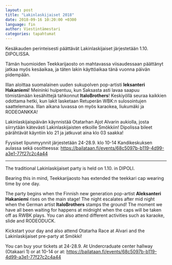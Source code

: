 ```yaml
---
layout: post
title: "Lakinlaskijaiset 2018"
date: 2018-09-16 10:20:00 +0300
language: fin
author: Viestintämestari
categories: tapahtumat
---
```

Kesäkauden perinteisesti päättävät Lakinlaskijaiset järjestetään 1.10. DIPOLISSA.

Tämän huomioiden Teekkarijaosto on mahtavassa viisaudessaan päättänyt jatkaa myös kesäaikaa, ja täten lakin käyttöaikaa tänä vuonna päivän pidempään.

Illan aloittaa suomalainen uuden sukupolven pop-artisti **leksanteri Hakaniemi**! Meininki huipentuu, kun Saksasta asti lavaa saapuu tömistämään kesähittejä tahkonnut **ItaloBrothers**! Keskiyöllä seuraa kaikkien odottama hetki, kun lakit lasketaan Retuperän WBK:n sulosointujen saattelemana. Illan aikana luvassa on myös karaokea, liukumäki ja RODEOANKKA!

Lakinlaskijaispäivän käynnistää Otatarhan Ajot Alvarin aukiolla, josta siirrytään kätevästi Lakinlaskijaisten etkoille Smökkiin! Dipolissa bileet pärähtävät käyntiin klo 21 ja jatkuvat aina klo 03 saakka!

Fyysiset lipunmyynnit järjestetään 24-28.9. klo 10-14 Kandikeskuksen aulassa sekä osoitteessa: <https://bailataan.fi/events/68c5097b-b119-4d99-a3e1-77f27c2c4a44>

---

The traditional Lakinlaskijaiset party is held on 1.10. in DIPOLI.

Bearing this in mind, Teekkarijaosto has extended the teekkari cap wearing time by one day.

The party begins when the Finnish new generation pop-artist **Aleksanteri Hakaniemi** rises on the main stage! The night escalates after mid night when the German artist **ItaloBrothers** stamps the ground! The moment we have all been waiting for happens at midnight when the caps will be taken off as RWBK plays. You can also attend different activities such as karaoke, slide and RODEODUCK.

Kickstart your day and also attend Otatarha Race at Alvari and the Lakinlaskijaiset pre-party at Smökki!

You can buy your tickets at 24-28.9. At Undercraduate center hallway (Otakaari 1) or at 10-14 or at: <https://bailataan.fi/events/68c5097b-b119-4d99-a3e1-77f27c2c4a44>